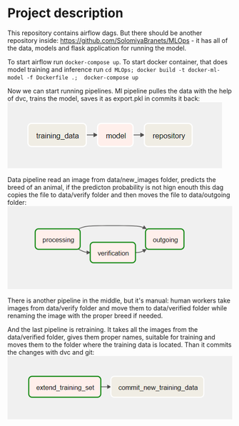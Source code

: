 # Project description

This repository contains airflow dags.
But there should be another repository inside: https://github.com/SolomiyaBranets/MLOps - it has all of the data, models and flask application for running the model.

To start airflow run ```docker-compose up```.
To start docker container, that does model training and inference run ```cd MLOps; docker build -t docker-ml-model -f Dockerfile .;  docker-compose up```

Now we can start running pipelines.
Ml pipeline pulles the data with the help of dvc, trains the model, saves it as export.pkl in commits it back:
![Diagram](screenshots/ml_pipeline.PNG)

Data pipeline read an image from data/new_images folder, predicts the breed of an animal, if the predicton probability is not hign enouth this dag copies the file to data/verify folder and then moves the file to data/outgoing folder:
![Diagram](screenshots/data_pipeline.PNG)

There is another pipeline in the middle, but it's manual: human workers take images from data/verify folder and move them to data/verified folder while renaming the image with the proper breed if needed.

And the last pipeline is retraining. It takes all the images from the data/verified folder, gives them proper names, suitable for training and moves them to the folder where the training data is located. Than it commits the changes with dvc and git:
![Diagram](screenshots/retraining_pipeline.PNG)
